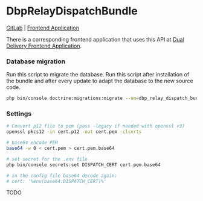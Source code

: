 # DbpRelayDispatchBundle

[GitLab](https://gitlab.tugraz.at/dbp/dual-delivery/dbp-relay-dispatch-bundle) |
[Frontend Application](https://gitlab.tugraz.at/dbp/dual-delivery/dispatch)

There is a corresponding frontend application that uses this API at [Dual Delivery Frontend Application](https://gitlab.tugraz.at/dbp/dual-delivery/dispatch).

### Database migration

Run this script to migrate the database. Run this script after installation of the bundle and
after every update to adapt the database to the new source code.

```bash
php bin/console doctrine:migrations:migrate --em=dbp_relay_dispatch_bundle
```

### Settings

```bash
# Convert p12 file to pem (pass -legacy if needed with openssl v3)
openssl pkcs12 -in cert.p12 -out cert.pem -clcerts

# base64 encode PEM
base64 -w 0 < cert.pem > cert.pem.base64

# set secret for the .env file
php bin/console secrets:set DISPATCH_CERT cert.pem.base64

# in the config file base64 decode again:
# cert: '%env(base64:DISPATCH_CERT)%'
```

TODO